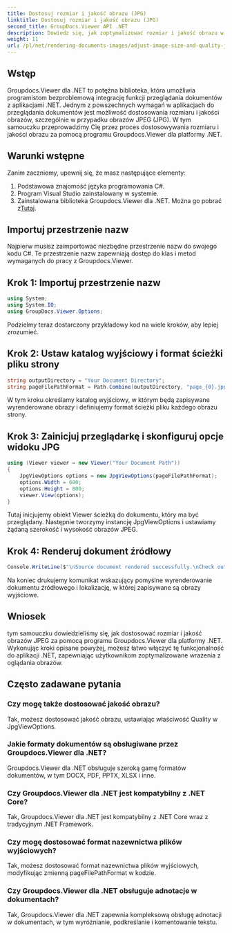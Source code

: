 ```yaml
---
title: Dostosuj rozmiar i jakość obrazu (JPG)
linktitle: Dostosuj rozmiar i jakość obrazu (JPG)
second_title: GroupDocs.Viewer API .NET
description: Dowiedz się, jak zoptymalizować rozmiar i jakość obrazu w formacie JPEG przy użyciu programu Groupdocs.Viewer dla platformy .NET. Popraw swoje wrażenia z przeglądania dokumentów.
weight: 11
url: /pl/net/rendering-documents-images/adjust-image-size-and-quality-jpg/
---
```

## Wstęp
Groupdocs.Viewer dla .NET to potężna biblioteka, która umożliwia programistom bezproblemową integrację funkcji przeglądania dokumentów z aplikacjami .NET. Jednym z powszechnych wymagań w aplikacjach do przeglądania dokumentów jest możliwość dostosowania rozmiaru i jakości obrazów, szczególnie w przypadku obrazów JPEG (JPG). W tym samouczku przeprowadzimy Cię przez proces dostosowywania rozmiaru i jakości obrazu za pomocą programu Groupdocs.Viewer dla platformy .NET.
## Warunki wstępne
Zanim zaczniemy, upewnij się, że masz następujące elementy:
1. Podstawowa znajomość języka programowania C#.
2. Program Visual Studio zainstalowany w systemie.
3.  Zainstalowana biblioteka Groupdocs.Viewer dla .NET. Można go pobrać z[Tutaj](https://releases.groupdocs.com/viewer/net/).

## Importuj przestrzenie nazw
Najpierw musisz zaimportować niezbędne przestrzenie nazw do swojego kodu C#. Te przestrzenie nazw zapewniają dostęp do klas i metod wymaganych do pracy z Groupdocs.Viewer.
## Krok 1: Importuj przestrzenie nazw
```csharp
using System;
using System.IO;
using GroupDocs.Viewer.Options;
```

Podzielmy teraz dostarczony przykładowy kod na wiele kroków, aby lepiej zrozumieć.
## Krok 2: Ustaw katalog wyjściowy i format ścieżki pliku strony
```csharp
string outputDirectory = "Your Document Directory";
string pageFilePathFormat = Path.Combine(outputDirectory, "page_{0}.jpg");
```
W tym kroku określamy katalog wyjściowy, w którym będą zapisywane wyrenderowane obrazy i definiujemy format ścieżki pliku każdego obrazu strony.
## Krok 3: Zainicjuj przeglądarkę i skonfiguruj opcje widoku JPG
```csharp
using (Viewer viewer = new Viewer("Your Document Path"))
{
    JpgViewOptions options = new JpgViewOptions(pageFilePathFormat);
    options.Width = 600;
    options.Height = 800;
    viewer.View(options);
}
```
Tutaj inicjujemy obiekt Viewer ścieżką do dokumentu, który ma być przeglądany. Następnie tworzymy instancję JpgViewOptions i ustawiamy żądaną szerokość i wysokość obrazów JPEG.
## Krok 4: Renderuj dokument źródłowy
```csharp
Console.WriteLine($"\nSource document rendered successfully.\nCheck output in {outputDirectory}.");
```
Na koniec drukujemy komunikat wskazujący pomyślne wyrenderowanie dokumentu źródłowego i lokalizację, w której zapisywane są obrazy wyjściowe.

## Wniosek
tym samouczku dowiedzieliśmy się, jak dostosować rozmiar i jakość obrazów JPEG za pomocą programu Groupdocs.Viewer dla platformy .NET. Wykonując kroki opisane powyżej, możesz łatwo włączyć tę funkcjonalność do aplikacji .NET, zapewniając użytkownikom zoptymalizowane wrażenia z oglądania obrazów.
## Często zadawane pytania
### Czy mogę także dostosować jakość obrazu?
Tak, możesz dostosować jakość obrazu, ustawiając właściwość Quality w JpgViewOptions.
### Jakie formaty dokumentów są obsługiwane przez Groupdocs.Viewer dla .NET?
Groupdocs.Viewer dla .NET obsługuje szeroką gamę formatów dokumentów, w tym DOCX, PDF, PPTX, XLSX i inne.
### Czy Groupdocs.Viewer dla .NET jest kompatybilny z .NET Core?
Tak, Groupdocs.Viewer dla .NET jest kompatybilny z .NET Core wraz z tradycyjnym .NET Framework.
### Czy mogę dostosować format nazewnictwa plików wyjściowych?
Tak, możesz dostosować format nazewnictwa plików wyjściowych, modyfikując zmienną pageFilePathFormat w kodzie.
### Czy Groupdocs.Viewer dla .NET obsługuje adnotacje w dokumentach?
Tak, Groupdocs.Viewer dla .NET zapewnia kompleksową obsługę adnotacji w dokumentach, w tym wyróżnianie, podkreślanie i komentowanie tekstu.
